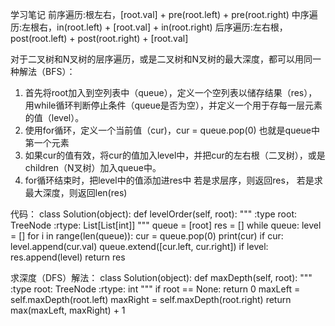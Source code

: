 学习笔记
前序遍历:根左右，[root.val] + pre(root.left) + pre(root.right)
中序遍历:左根右，in(root.left) + [root.val] + in(root.right)
后序遍历:左右根，post(root.left) + post(root.right) + [root.val]


对于二叉树和N叉树的层序遍历，或是二叉树和N叉树的最大深度，都可以用同一种解法（BFS）：
1. 首先将root加入到空列表中（queue），定义一个空列表以储存结果（res），用while循环判断停止条件（queue是否为空），并定义一个用于存每一层元素的值（level）。
2. 使用for循环，定义一个当前值（cur)，cur = queue.pop(0) 也就是queue中第一个元素
3. 如果cur的值有效，将cur的值加入level中，并把cur的左右根（二叉树），或是children（N叉树）加入queue中。
4. for循环结束时，把level中的值添加进res中
若是求层序，则返回res， 若是求最大深度，则返回len(res)

代码：
class Solution(object):
    def levelOrder(self, root):
        """
        :type root: TreeNode
        :rtype: List[List[int]]
        """
        queue = [root]
        res = []
        while queue:
            level = []
            for i in range(len(queue)):
                cur = queue.pop(0)
                print(cur)
                if cur:
                    level.append(cur.val)
                    queue.extend([cur.left, cur.right])
            if level:
                res.append(level)
        return res

求深度（DFS）解法：
class Solution(object):
    def maxDepth(self, root):
        """
        :type root: TreeNode
        :rtype: int
        """
        if root == None:
            return 0
        maxLeft = self.maxDepth(root.left)
        maxRight = self.maxDepth(root.right)
        return max(maxLeft, maxRight) + 1
